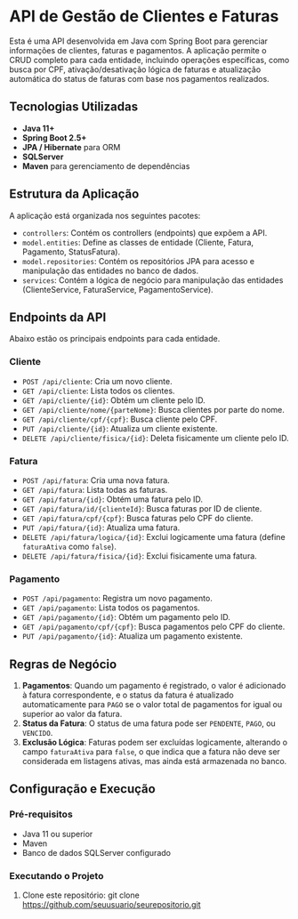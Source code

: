 # API de Gestão de Clientes e Faturas

Esta é uma API desenvolvida em Java com Spring Boot para gerenciar informações de clientes, faturas e pagamentos. A aplicação permite o CRUD completo para cada entidade, incluindo operações específicas, como busca por CPF, ativação/desativação lógica de faturas e atualização automática do status de faturas com base nos pagamentos realizados.

## Tecnologias Utilizadas

- **Java 11+**
- **Spring Boot 2.5+**
- **JPA / Hibernate** para ORM
- **SQLServer**
- **Maven** para gerenciamento de dependências

## Estrutura da Aplicação

A aplicação está organizada nos seguintes pacotes:

- `controllers`: Contém os controllers (endpoints) que expõem a API.
- `model.entities`: Define as classes de entidade (Cliente, Fatura, Pagamento, StatusFatura).
- `model.repositories`: Contém os repositórios JPA para acesso e manipulação das entidades no banco de dados.
- `services`: Contém a lógica de negócio para manipulação das entidades (ClienteService, FaturaService, PagamentoService).

## Endpoints da API

Abaixo estão os principais endpoints para cada entidade.

### Cliente

- `POST /api/cliente`: Cria um novo cliente.
- `GET /api/cliente`: Lista todos os clientes.
- `GET /api/cliente/{id}`: Obtém um cliente pelo ID.
- `GET /api/cliente/nome/{parteNome}`: Busca clientes por parte do nome.
- `GET /api/cliente/cpf/{cpf}`: Busca cliente pelo CPF.
- `PUT /api/cliente/{id}`: Atualiza um cliente existente.
- `DELETE /api/cliente/fisica/{id}`: Deleta fisicamente um cliente pelo ID.

### Fatura

- `POST /api/fatura`: Cria uma nova fatura.
- `GET /api/fatura`: Lista todas as faturas.
- `GET /api/fatura/{id}`: Obtém uma fatura pelo ID.
- `GET /api/fatura/id/{clienteId}`: Busca faturas por ID de cliente.
- `GET /api/fatura/cpf/{cpf}`: Busca faturas pelo CPF do cliente.
- `PUT /api/fatura/{id}`: Atualiza uma fatura.
- `DELETE /api/fatura/logica/{id}`: Exclui logicamente uma fatura (define `faturaAtiva` como `false`).
- `DELETE /api/fatura/fisica/{id}`: Exclui fisicamente uma fatura.

### Pagamento

- `POST /api/pagamento`: Registra um novo pagamento.
- `GET /api/pagamento`: Lista todos os pagamentos.
- `GET /api/pagamento/{id}`: Obtém um pagamento pelo ID.
- `GET /api/pagamento/cpf/{cpf}`: Busca pagamentos pelo CPF do cliente.
- `PUT /api/pagamento/{id}`: Atualiza um pagamento existente.

## Regras de Negócio

1. **Pagamentos**: Quando um pagamento é registrado, o valor é adicionado à fatura correspondente, e o status da fatura é atualizado automaticamente para `PAGO` se o valor total de pagamentos for igual ou superior ao valor da fatura.
2. **Status da Fatura**: O status de uma fatura pode ser `PENDENTE`, `PAGO`, ou `VENCIDO`.
3. **Exclusão Lógica**: Faturas podem ser excluídas logicamente, alterando o campo `faturaAtiva` para `false`, o que indica que a fatura não deve ser considerada em listagens ativas, mas ainda está armazenada no banco.

## Configuração e Execução

### Pré-requisitos

- Java 11 ou superior
- Maven
- Banco de dados SQLServer configurado

### Executando o Projeto

1. Clone este repositório:
   git clone https://github.com/seuusuario/seurepositorio.git
